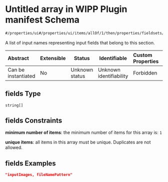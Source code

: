 # Untitled array in WIPP Plugin manifest Schema

```txt
#/properties/ui#/properties/ui/items/allOf/1/then/properties/fieldsets/items/properties/fields
```

A list of input names representing input fields that belong to this section.


| Abstract            | Extensible | Status         | Identifiable            | Custom Properties | Additional Properties | Access Restrictions | Defined In                                                                  |
| :------------------ | ---------- | -------------- | ----------------------- | :---------------- | --------------------- | ------------------- | --------------------------------------------------------------------------- |
| Can be instantiated | No         | Unknown status | Unknown identifiability | Forbidden         | Allowed               | none                | [wipp-plugin.schema.json\*](wipp-plugin.schema.json "open original schema") |

## fields Type

`string[]`

## fields Constraints

**minimum number of items**: the minimum number of items for this array is: `1`

**unique items**: all items in this array must be unique. Duplicates are not allowed.

## fields Examples

```json
"inputImages, fileNamePattern"
```
